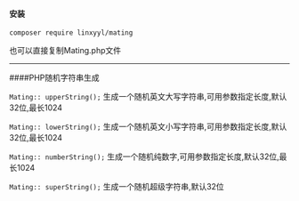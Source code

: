 #### 安装

`composer require linxyyl/mating`

也可以直接复制Mating.php文件

----
####PHP随机字符串生成

`Mating:: upperString();` 生成一个随机英文大写字符串,可用参数指定长度,默认32位,最长1024

`Mating:: lowerString();` 生成一个随机英文小写字符串,可用参数指定长度,默认32位,最长1024

`Mating:: numberString();` 生成一个随机纯数字,可用参数指定长度,默认32位,最长1024

`Mating:: superString();`  生成一个随机超级字符串,默认32位